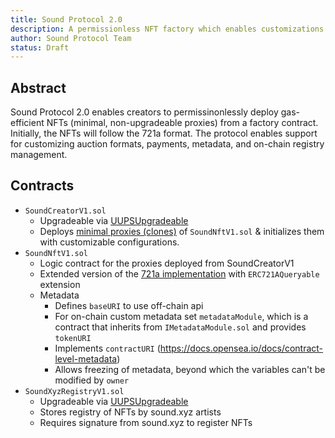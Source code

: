 ```yaml
---
title: Sound Protocol 2.0
description: A permissionless NFT factory which enables customizations for auction formats, payments, metadata, and on-chain registries.
author: Sound Protocol Team
status: Draft
---
```


## Abstract

Sound Protocol 2.0 enables creators to permissinonlessly deploy gas-efficient NFTs (minimal, non-upgradeable proxies) from a factory contract. Initially, the NFTs will follow the 721a format. The protocol enables support for customizing auction formats, payments, metadata, and on-chain registry management.

## Contracts

- `SoundCreatorV1.sol`
  - Upgradeable via [UUPSUpgradeable](https://docs.openzeppelin.com/contracts/4.x/api/proxy#UUPSUpgradeable)
  - Deploys [minimal proxies (clones)](https://eips.ethereum.org/EIPS/eip-1167) of `SoundNftV1.sol` & initializes them with customizable configurations.
- `SoundNftV1.sol`
  - Logic contract for the proxies deployed from SoundCreatorV1
  - Extended version of the [721a implementation](https://www.azuki.com/erc721a) with `ERC721AQueryable` extension
  - Metadata
    - Defines `baseURI` to use off-chain api
    - For on-chain custom metadata set `metadataModule`, which is a contract that inherits from `IMetadataModule.sol` and provides `tokenURI`
    - Implements `contractURI` (https://docs.opensea.io/docs/contract-level-metadata)
    - Allows freezing of metadata, beyond which the variables can't be modified by `owner`
- `SoundXyzRegistryV1.sol`
  - Upgradeable via [UUPSUpgradeable](https://docs.openzeppelin.com/contracts/4.x/api/proxy#UUPSUpgradeable)
  - Stores registry of NFTs by sound.xyz artists
  - Requires signature from sound.xyz to register NFTs
